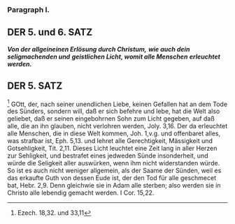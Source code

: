 <!-- Seite 158 --> 

### Paragraph I. ###

<!-- Seite 162 -->

DER 5. und 6. SATZ
------------------

***Von der allgeineinen Erlösung durch Christum,***
***wie auch dein seligmachenden und***
***geistlichen Licht, womit alle Menschen***
***erleuchtet werden.***


DER 5. SATZ
-----------

[^k5f1] GOtt, der, nach seiner unendlichen Liebe, keinen Gefallen
hat an dem Tode des Sünders, sondern will,
daß er sich befehre und lebe, hat die Welt also geliebet,
daß er seinen eingebohrnen Sohn zum Licht
gegeben, auf daß alle, die an ihn glauben, nicht verlohren
werden, Joly. 3,16. Der da erleuchtet alle
Menschen, die in diese Welt kommen, Joh. 1,v.g.
und offenbaret alles, was strafbar ist, Eph. 5,13.
und lehret alle Gerechtigkeit, Mässigkeit und Gotsehligkeit,
Tit. 2,11. Dieses Licht leuchtet eine Zeit
lang in aller Herzen zur Sehligkeit, und bestrafet eines 
jedweden Sünde insonderheit, und würde die
Seligkeit aller auswürken, wenn ihm nicht widerstanden
würde. So ist es auch nicht weniger allgemein,<!-- Seite 163 -->
als der Saame der Sünden, weil es das 
erkaufte Guth von dessen Eude ist, der den Tod für 
alle geschmecet bat, Hebr. 2,9. Denn gleichwie 
sie in Adam alle sterben; also werden sie in Christo 
alle lebendig gemacht werden. I Cor. 15,22. 


[^k5f1]: Ezech. 18,32. und 33,11